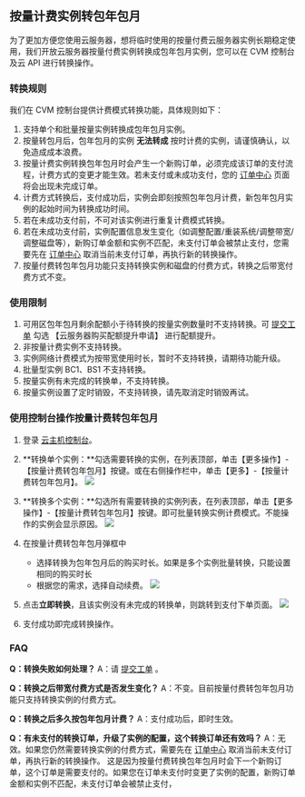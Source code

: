 
## 按量计费实例转包年包月

为了更加方便您使用云服务器，想将临时使用的按量付费云服务器实例长期稳定使用，我们开放云服务器按量付费实例转换成包年包月实例，您可以在 CVM 控制台及云 API 进行转换操作。

### 转换规则 
我们在 CVM 控制台提供计费模式转换功能，具体规则如下：

1. 支持单个和批量按量实例转换成包年包月实例。
2. 按量转包月后，包年包月的实例 **无法转成** 按时计费的实例，请谨慎确认，以免造成成本浪费。
3. 按量计费实例转换包年包月时会产生一个新购订单，必须完成该订单的支付流程，计费方式的变更才能生效。若未支付或未成功支付，您的 [订单中心](https://console.cloud.tencent.com/deal) 页面将会出现未完成订单。
4. 计费方式转换后，支付成功后，实例会即刻按照包年包月计费，新包年包月实例的起始时间为转换成功时间。
5. 若在未成功支付前，不可对该实例进行重复计费模式转换。
6. 若在未成功支付前，实例配置信息发生变化（如调整配置/重装系统/调整带宽/调整磁盘等），新购订单金额和实例不匹配，未支付订单会被禁止支付，您需要先在 [订单中心](https://console.cloud.tencent.com/deal) 取消当前未支付订单，再执行新的转换操作。
7. 按量付费转包年包月功能只支持转换实例和磁盘的付费方式，转换之后带宽付费方式不变。
 


### 使用限制

1. 可用区包年包月剩余配额小于待转换的按量实例数量时不支持转换。可 [提交工单](https://console.cloud.tencent.com/workorder/category/create?level1_id=6&level2_id=7&source=0) 勾选 【云服务器购买配额提升申请】 进行配额提升。
2. 非按量计费实例不支持转换。
3. 实例网络计费模式为按带宽使用时长，暂时不支持转换，请期待功能升级。
4. 批量型实例 BC1、BS1 不支持转换。
5. 按量实例有未完成的转换单，不支持转换。
6. 按量实例设置了定时销毁，不支持转换，请先取消定时销毁再试。


### 使用控制台操作按量计费转包年包月
	
1.	登录 [云主机控制台](https://console.cloud.tencent.com/cvm/index)。
2.	**转换单个实例：**勾选需要转换的实例，在列表顶部，单击【更多操作】-【按量计费转包年包月】按键。或在右侧操作栏中，单击【更多】-【按量计费转包年包月】。
![](https://mc.qcloudimg.com/static/img/cb41b7dc4842af4b6de218a08f531a26/image.jpg)

3.	**转换多个实例：**勾选所有需要转换的实例列表，在列表顶部，单击【更多操作】-【按量计费转包年包月】按键。即可批量转换实例计费模式。不能操作的实例会显示原因。
![](https://mc.qcloudimg.com/static/img/6fa0fd33a3c192fd1dc934f9d75b69e4/image.jpg)
4. 在按量计费转包年包月弹框中
	- 选择转换为包年包月后的购买时长。如果是多个实例批量转换，只能设置相同的购买时长
	- 根据您的需求，选择自动续费。
![](https://mc.qcloudimg.com/static/img/9842518f2dd48137cff679226950dc72/image.jpg)
5. 点击**立即转换**，且该实例没有未完成的转换单，则跳转到支付下单页面。
![](https://mc.qcloudimg.com/static/img/e42b01f5b0d982f7412651bdaa5f94da/image.jpg)

6. 支付成功即完成转换操作。


### FAQ

**Q：转换失败如何处理？**
A：请 [提交工单](https://console.cloud.tencent.com/workorder/category/create?level1_id=6&level2_id=7&source=0) 。

**Q：转换之后带宽付费方式是否发生变化？**
A：不变。目前按量付费转包年包月功能只支持转换实例的付费方式。

**Q：转换之后多久按包年包月计费？**
A：支付成功后，即时生效。

**Q：有未支付的转换订单，升级了实例的配置，这个转换订单还有效吗？**
A：无效。如果您仍然需要转换实例的付费方式，需要先在 [订单中心](https://console.cloud.tencent.com/deal) 取消当前未支付订单，再执行新的转换操作。
这是因为按量付费转换包年包月时会下一个新购订单，这个订单是需要支付的。如果您在订单未支付时变更了实例的配置，新购订单金额和实例不匹配，未支付订单会被禁止支付，

